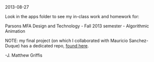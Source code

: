 2013-08-27

Look in the apps folder to see my in-class work and homework for:

Parsons MFA Design and Technology - 
Fall 2013 semester - 
Algorithmic Animation

NOTE: my final project (on which I collaborated with Mauricio Sanchez-Duque) has a dedicated repo, <a target="_blank" href="https://github.com/jmatthewgriffis/Space_Odyssey_2_complete">found here</a>.

-J. Matthew Griffis